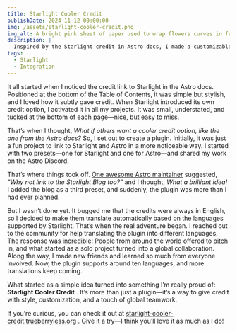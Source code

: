 ```yaml
---
title: Starlight Cooler Credit
publishDate: 2024-11-12 00:00:00
img: /assets/starlight-cooler-credit.png
img_alt: A bright pink sheet of paper used to wrap flowers curves in front of rich blue background
description: |
  Inspired by the Starlight credit in Astro docs, I made a customizable plugin that links to Starlight, Astro, and the Starlight Blog, with multilingual support.
tags:
  - Starlight
  - Integration
---
```


It all started when I noticed the credit link to Starlight in the Astro docs. Positioned at the bottom of the Table of Contents, it was simple but stylish, and I loved how it subtly gave credit. When Starlight introduced its own credit option, I activated it in all my projects. It was small, understated, and tucked at the bottom of each page—nice, but easy to miss.

That’s when I thought, *What if others want a cooler credit option, like the one from the Astro docs?* So, I set out to create a plugin. Initially, it was just a fun project to link to Starlight and Astro in a more noticeable way. I started with two presets—one for Starlight and one for Astro—and shared my work on the Astro Discord.

That’s where things took off. [One awesome Astro maintainer](https://www.rainsberger.ca/) suggested, *"Why not link to the Starlight Blog too?"* and I thought, *What a brilliant idea!* I added the blog as a third preset, and suddenly, the plugin was more than I had ever planned.

But I wasn’t done yet. It bugged me that the credits were always in English, so I decided to make them translate automatically based on the languages supported by Starlight. That’s when the real adventure began. I reached out to the community for help translating the plugin into different languages. The response was incredible! People from around the world offered to pitch in, and what started as a solo project turned into a global collaboration. Along the way, I made new friends and learned so much from everyone involved. Now, the plugin supports around ten languages, and more translations keep coming.

What started as a simple idea turned into something I’m really proud of: **Starlight Cooler Credit** . It’s more than just a plugin—it’s a way to give credit with style, customization, and a touch of global teamwork.

If you’re curious, you can check it out at [starlight-cooler-credit.trueberryless.org](https://starlight-cooler-credit.trueberryless.org/) . Give it a try—I think you’ll love it as much as I do!